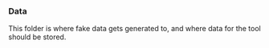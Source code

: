 ### Data
This folder is where fake data gets generated to, and where data for the tool should be stored.